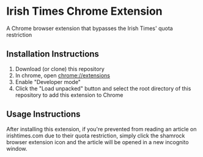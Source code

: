 # Irish Times Chrome Extension
A Chrome browser extension that bypasses the Irish Times' quota restriction

## Installation Instructions
1. Download (or clone) this repository
2. In chrome, open [chrome://extensions](chrome://extensions)
3. Enable "Developer mode"
4. Click the "Load unpacked" button and select the root directory of this repository to add this extension to Chrome

## Usage Instructions
After installing this extension, if you're prevented from reading an article on irishtimes.com due to their
quota restriction, simply click the shamrock browser extension icon and the article will be opened in a
new incognito window.
